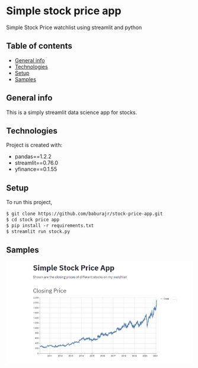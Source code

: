 # Simple stock price app
Simple Stock Price watchlist using streamlit and python
## Table of contents
* [General info](#general-info)
* [Technologies](#technologies)
* [Setup](#setup)
* [Samples](#samples)

## General info
This is a simply streamlit data science app for stocks.
	
## Technologies
Project is created with:
* pandas==1.2.2
* streamlit==0.76.0
* yfinance==0.1.55
	
## Setup
To run this project,

```
$ git clone https://github.com/baburajr/stock-price-app.git
$ cd stock price app
$ pip install -r requirements.txt
$ streamlit run stock.py
```
## Samples

![Alt Text](https://github.com/baburajr/stock-price-app/blob/master/0.png)

